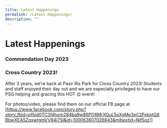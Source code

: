 ```yaml
---
title: Latest Happenings
permalink: /Latest-Happenings/
description: ""
---
```

# Latest Happenings
### Commendation Day 2023

### Cross Country 2023!


After 3 years, we’re back at Pasir Ris Park for Cross Country 2023! Students and staff enjoyed their day out and we are especially privileged to have our PSG helping and gracing this HOT 🌞 event!

For photos/video, please find them on our official FB page at  
[https://www.facebook.com/story.php?story_fbid=pfbid0TC3f4hom284ba9w8RPD6MrXQuL5sXgMe3eC2FekptQ8BbwXEASZqxwtgmVV84i7Sl&id=100063607026843&mibextid=Nif5oz]]